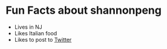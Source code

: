 # Fun Facts about shannonpeng
- Lives in NJ
- Likes Italian food
- Likes to post to [Twitter](http://twitter.com/shannonpassion)
